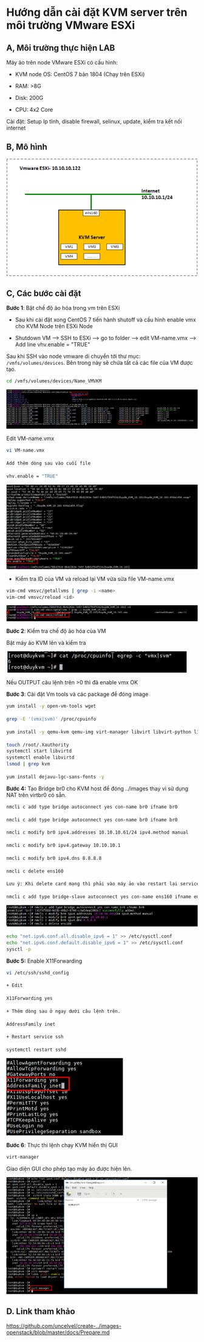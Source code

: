 # Hướng dẫn cài đặt KVM server trên môi trường VMware ESXi

## A, Môi trường thực hiện LAB

Máy ảo trên node VMware ESXi có cấu hình:

+ KVM node OS: CentOS 7 bản 1804 (Chạy trên ESXi)

+ RAM: >8G

+ Disk: 200G

+ CPU: 4x2 Core

Cài đặt: Setup Ip tĩnh, disable firewall, selinux, update, kiểm tra kết nối internet

## B, Mô hình

![](../images/installkvm/mohinhkvm.png)

## C, Các bước cài đặt

**Bước 1**: Bật chế độ ảo hóa trong vm trên ESXi

- Sau khi cài đặt xong CentOS 7 tiến hành shutoff và cấu hình enable vmx cho KVM Node trên ESXi Node

+ Shutdown VM --> SSH to ESXi --> go to folder --> edit VM-name.vmx --> Add line
vhv.enable = "TRUE"

Sau khi SSH vào node vmware di chuyển tới thư mục: `/vmfs/volumes/devices`. Bên trong này sẽ chứa tất cả các file của VM được tạo.

```sh
cd /vmfs/volumes/devices/Name_VMVKM
```

![](../images/installkvm/Screenshot_1.png)

Edit VM-name.vmx

```sh
vi VM-name.vmx

Add thêm dòng sau vào cuối file

vhv.enable = "TRUE"
```
![](../images/installkvm/Screenshot_2.png)

+ Kiểm tra ID của VM và reload lại VM vừa sửa file VM-name.vmx

```sh
vim-cmd vmsvc/getallvms | grep -i <name> 
vim-cmd vmsvc/reload <id>
```

![](../images/installkvm/Screenshot_3.png)

**Bước 2**: Kiểm tra chế độ ảo hóa của VM

Bật máy ảo KVM lên và kiểm tra

![](../images/installkvm/Screenshot_4.png)

Nếu OUTPUT câu lệnh trên >0 thì đã enable vmx OK

**Bước 3**: Cài đặt Vm tools và các package để đóng image
```sh
yum install -y open-vm-tools wget

grep -E '(vmx|svm)' /proc/cpuinfo

yum install -y qemu-kvm qemu-img virt-manager libvirt libvirt-python libvirt-client virt-install virt-viewer bridge-utils  "@X Window System"xorg-x11-xauth xorg-x11-fonts-* xorg-x11-utils mesa-libGLU*.i686 mesa-libGLU*.x86_64

touch /root/.Xauthority
systemctl start libvirtd
systemctl enable libvirtd
lsmod | grep kvm

yum install dejavu-lgc-sans-fonts -y

```
**Bước 4:** Tạo Bridge br0 cho KVM host để đóng ../images thay vì sử dụng NAT trên virtbr0 có sẵn.

```sh
nmcli c add type bridge autoconnect yes con-name br0 ifname br0

nmcli c add type bridge autoconnect yes con-name br0 ifname br0

nmcli c modify br0 ipv4.addresses 10.10.10.61/24 ipv4.method manual

nmcli c modify br0 ipv4.gateway 10.10.10.1

nmcli c modify br0 ipv4.dns 8.8.8.8

nmcli c delete ens160

Lưu ý: Khi delete card mạng thì phải vào máy ảo vào restart lại service networok `systemctl restart network` và ssh lại

nmcli c add type bridge-slave autoconnect yes con-name ens160 ifname ens160 master br0
```
![](../images/installkvm/Screenshot_5.png)

```sh
echo "net.ipv6.conf.all.disable_ipv6 = 1" >> /etc/sysctl.conf
echo "net.ipv6.conf.default.disable_ipv6 = 1" >> /etc/sysctl.conf
sysctl -p
```
 
**Bước 5:** Enable X11Forwarding
```sh
vi /etc/ssh/sshd_config

+ Edit 

X11Forwarding yes

+ Thêm dòng sau ở ngay dưới câu lệnh trên.

AddressFamily inet

+ Restart service ssh

systemctl restart sshd

```

![](../images/installkvm/Screenshot_7.png)

**Bước 6**: Thực thi lệnh chạy KVM hiển thị GUI

```sh
virt-manager
```
Giao diện GUI cho phép tạo máy ảo được hiện lên.

![](../images/installkvm/Screenshot_8.png)


## D. Link tham khảo

https://github.com/uncelvel/create-../images-openstack/blob/master/docs/Prepare.md











